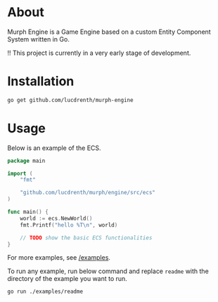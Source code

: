 # About
Murph Engine is a Game Engine based on a custom Entity Component System written in Go.

!! This project is currently in a very early stage of development.

# Installation
```bash
go get github.com/lucdrenth/murph-engine
```

# Usage
Below is an example of the ECS. 
```go
package main

import (
	"fmt"

	"github.com/lucdrenth/murph/engine/src/ecs"
)

func main() {
	world := ecs.NewWorld()
	fmt.Printf("hello %T\n", world)

    // TODO show the basic ECS functionalities
}
```

For more examples, see [/examples](./examples/).

To run any example, run below command and replace `readme` with the directory of the example you want to run.
```bash
go run ./examples/readme
```
